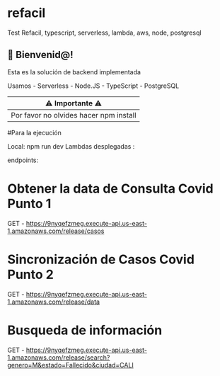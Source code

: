 # refacil
Test Refacil, typescript, serverless, lambda, aws, node, postgresql

## 👋 Bienvenid@!

Esta es la solución de backend implementada

Usamos  - Serverless
        - Node.JS
        - TypeScript
        - PostgreSQL

| ⚠️ Importante ⚠️ |
| :----: |
| Por favor no olvides hacer npm install |


#Para la ejecución

Local: npm run dev
Lambdas desplegadas : 

endpoints: 
# Obtener la data de Consulta Covid Punto 1
GET - https://9nyqefzmeg.execute-api.us-east-1.amazonaws.com/release/casos

# Sincronización de Casos Covid Punto 2
GET -  https://9nyqefzmeg.execute-api.us-east-1.amazonaws.com/release/data 

# Busqueda de información
GET - https://9nyqefzmeg.execute-api.us-east-1.amazonaws.com/release/search?genero=M&estado=Fallecido&ciudad=CALI